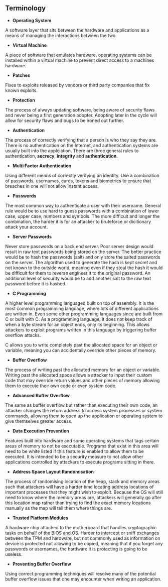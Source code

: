 ## Terminology

- **Operating System**

A software layer that sits between the hardware and applications as a means of managing the interactions between the two.

- **Virtual Machine**

A piece of software that emulates hardware, operating systems can be installed within a virtual machine to prevent direct access to a machines hardware. 

- **Patches**

Fixes to exploits released by vendors or third party companies that fix known exploits. 

- **Protection**

The process of always updating software, being aware of security flaws and never being a first generation adopter. Adopting later in the cycle will allow for security flaws and bugs to be ironed out further.

- **Authentication**

The process of correctly verifying that a person is who they say they are. There is no authentication on the Internet, and authentication systems are usually built into the applciation. There are three general rules to authentication, **secrecy**, **integrity** and **authentication**.

- **Multi Factor Authentication**

Using different means of correctly verifying an identity. Use a combination of passwords, usernames, cards, tokens and biometrics to ensure that breaches in one will not allow instant access.

- **Passwords**

The most common way to authenticate a user with their username. General rule would be to use hard to guess passwords with a combination of lower case, upper case, numbers and symbols. The more difficult and longer the combination, the harder it is for an attacker to bruteforce or dicitionary attack your account.

- **Server Passwords**

Never store passwords on a back end server. Poor server design would result in raw text passwords being stored on the server. The better practice would be to hash the passwords (salt) and only store the salted passwords on the server. The algorithm used to generate the hash is kept secret and not known to the outside world, meaning even if they steal the hash it would be difficult for them to reverse engineer it to the original password. An additional level of security would be to add another salt to the raw text password before it is hashed.

- **C Programming**

A higher level programming languaged built on top of assembly. It is the most common programming language, where lots of different applications are written in. Even some other programming languages since are built from C or built with C. As a programming language, it does not keep track of when a byte stream for an object ends, only its beginning. This allows attackers to exploit programs written in this language by triggering buffer overflow attacks.

C allows you to write completely past the allocated space for an object or variable, meaning you can accidentally override other pieces of memory.

- **Buffer Overflow**

The process of writing past the allocated memory for an object or variable. Writing past the allocated space allows a attacker to input their custom code that may override return values and other pieces of memory allowing them to execute their own code or even system code.

- **Advanced Buffer Overflow**

The same as buffer overflow but rather than executing their own code, an attacker changes the return address to access system processes or system commands, allowing them to open up the application or operating system to give themselves greater access.

- **Data Execution Prevention**

Features built into hardware and some operating systems that tags certain areas of memory to not be executable. Programs that exist in this area will need to be white listed if this feature is enabled to allow them to be executed. It is intended to be a security measure to not allow other applications controlled by attackers to execute programs sitting in there.

- **Address Space Layout Randomisation**

The process of randomising location of the heap, stack and memory areas such that attackers will have a harder time locating address locations of important processes that they might wish to exploit. Because the OS will still need to know where the memory areas are, attackers will generally go after this location map rather than trying to find the exact memory locations manually as the map will tell them where things are.

- **Trusted Platform Modules**

A hardware chip attached to the motherboard that handles cryptographic tasks on behalf of the BIOS and OS. Harder to intercept or sniff exchanges between the TPM and hardware, but not commonly used as information on device is protected not allowing to be copied, meaning that if you forget any passwords or usernames, the hardware it is protecting is going to be useless. 

- **Preventing Buffer Overflow**

Using correct programming techniques will resolve many of the potential buffer overflow issues that one may encounter when writing an application.



